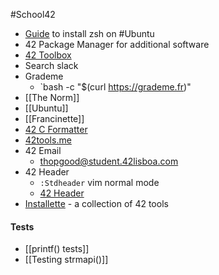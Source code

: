 #School42 

* [Guide](https://phoenixnap.com/kb/install-zsh-ubuntu) to install zsh on #Ubuntu 
* 42 Package Manager for additional software
* [42 Toolbox](https://github.com/alexandregv/42toolbox)
* Search slack
* Grademe
	* `bash -c "$(curl https://grademe.fr)"
* [[The Norm]]
* [[Ubuntu]]
* [[Francinette]]
* [42 C Formatter](https://github.com/cacharle/c_formatter_42.vim)
* [42tools.me](https://www.42tools.me/)
* 42 Email
	* thopgood@student.42lisboa.com
* 42 Header
	* `:Stdheader` vim normal mode
	* [42 Header](https://github.com/42Paris/42header)
* [Installette](https://github.com/Kuninoto/installette) - a collection of 42 tools
#### Tests
* [[printf() tests]]
* [[Testing strmapi()]]